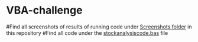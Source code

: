 # VBA-challenge

#Find all screenshots of results of running code under [Screenshots folder](https://github.com/STWoodbury/VBA-challenge/tree/main/Screenshots) in this repository
#Find all code under the [stockanalysiscode.bas](https://github.com/STWoodbury/VBA-challenge/blob/main/stockanalysiscode.bas) file

